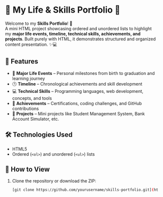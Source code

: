# 🌟 My Life & Skills Portfolio 🌟

Welcome to my **Skills Portfolio**! 🎯  
A mini HTML project showcasing ordered and unordered lists to highlight my **major life events, timeline, technical skills, achievements, and projects**. Built purely with HTML, it demonstrates structured and organized content presentation. ✨💻

## 🌟 Features
- 📅 **Major Life Events** – Personal milestones from birth to graduation and learning journey  
- 🕒 **Timeline** – Chronological achievements and skill development  
- 💻 **Technical Skills** – Programming languages, web development, concepts, and tools  
- 🏅 **Achievements** – Certifications, coding challenges, and GitHub contributions  
- 📂 **Projects** – Mini projects like Student Management System, Bank Account Simulator, etc.  

## 🛠️ Technologies Used
- HTML5
- Ordered (`<ol>`) and unordered (`<ul>`) lists
## 🚀 How to View
1. Clone the repository or download the ZIP:  
   ```bash
   [git clone https://github.com/yourusername/skills-portfolio.git](https://surya63023.github.io/second-html-skills-portfolio/)
